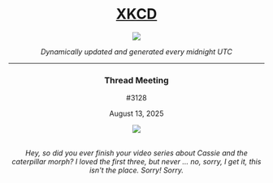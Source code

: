 
<h1 align="center"><a href="https://xkcd.com">XKCD</a></h1>
<div align="center">
    <img src="https://img.shields.io/github/last-commit/ShashashankThakur/XKCD?label=last%20updated" />
</div>

<p align="center"><i>Dynamically updated and generated every midnight UTC</i></p>
<hr>
<div align="center">
    <h3><strong>Thread Meeting</strong></h3>
    <p>#3128</p>
    <p>August 13, 2025</p>
    <img src="https://imgs.xkcd.com/comics/thread_meeting.png">
    <br></br>
    <p><i>Hey, so did you ever finish your video series about Cassie and the caterpillar morph? I loved the first three, but never ... no, sorry, I get it, this isn't the place. Sorry! Sorry.</i></p>
</div>
